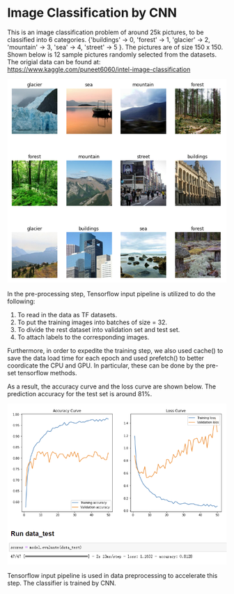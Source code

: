 # Image Classification by CNN

This is an image classification problem of around 25k pictures, to be classified into 6 categories. {'buildings' -> 0, 'forest' -> 1, 'glacier' -> 2, 'mountain' -> 3, 'sea' -> 4, 'street' -> 5 }. The pictures are of size 150 x 150. Shown below is 12 sample pictures randomly selected from the datasets. The origial data can be found at: https://www.kaggle.com/puneet6060/intel-image-classification

![](images/example_pictures.png)

In the pre-processing step, Tensorflow input pipeline is utilized to do the following:
1. To read in the data as TF datasets.
2. To put the training images into batches of size = 32.
3. To divide the rest dataset into validation set and test set.
4. To attach labels to the corresponding images.

Furthermore, in order to expedite the training step, we also used cache() to save the data load time for each epoch and used prefetch() to better coordicate the CPU and GPU. In particular, these can be done by the pre-set tensorflow methods.

As a result, the accuracy curve and the loss curve are shown below. The prediction accuracy for the test set is around 81%.

![](images/results.png)

Tensorflow input pipeline is used in data preprocessing to accelerate this step. The classifier is trained by CNN.


